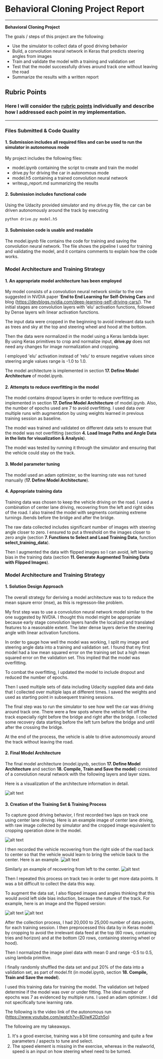 # **Behavioral Cloning Project Report** 
---

**Behavioral Cloning Project**

The goals / steps of this project are the following:
* Use the simulator to collect data of good driving behavior
* Build, a convolution neural network in Keras that predicts steering angles from images
* Train and validate the model with a training and validation set
* Test that the model successfully drives around track one without leaving the road
* Summarize the results with a written report


[//]: # (Image References)

[image1]: ./examples/model.jpg "Model Visualization"
[image2]: ./examples/center-image.jpg "Center Lane Driving: Raw & Cropped"
[image3]: ./examples/recover_to_left.jpg "Recovery Image"
[image4]: ./examples/recover_to_right.jpg "Recovery Image"
[image5]: ./examples/normal.jpg "Normal Image"
[image6]: ./examples/flipped.jpg "Flipped Image"


## Rubric Points
### Here I will consider the [rubric points](https://review.udacity.com/#!/rubrics/432/view) individually and describe how I addressed each point in my implementation.  

---
### Files Submitted & Code Quality

#### 1. Submission includes all required files and can be used to run the simulator in autonomous mode

My project includes the following files:
* model.ipynb containing the script to create and train the model
* drive.py for driving the car in autonomous mode
* model.h5 containing a trained convolution neural network 
* writeup_report.md summarizing the results

#### 2. Submission includes functional code
Using the Udacity provided simulator and my drive.py file, the car can be driven autonomously around the track by executing 
```sh
python drive.py model.h5
```

#### 3. Submission code is usable and readable

The model.ipynb file contains the code for training and saving the convolution neural network. The file shows the pipeline I used for training and validating the model, and it contains comments to explain how the code works.

### Model Architecture and Training Strategy

#### 1. An appropriate model architecture has been employed

My model consists of a convolution neural network similar to the one suggested in NVDIA paper '**End to End Learning for Self-Driving Cars** and blog (https://devblogs.nvidia.com/deep-learning-self-driving-cars/). The initial stages are convolution layers with 'elu' activation functions, followed by Dense layers wih linear activation functions.

The input data were cropped in the beginning to avoid irrelevant data such as trees and sky at the top and steering wheel and hood at the bottom. 

Then the data were normalized in the model using a Keras lambda layer.  
By using Keras primitives to crop and normalize input, **drive.py** does not need any changes for image normalization and cropping.

I employed 'elu' activation instead of 'relu' to ensure negative values since steering angle values range is -1.0  to 1.0. 

The model architecture is implemented in section **17. Define Model Architecture** of model.ipynb. 


#### 2. Attempts to reduce overfitting in the model

The model contains dropout layers in order to reduce overfitting as implemented in section **17. Define Model Architecture** of model.ipynb.
Also, the number of epochs used are 7 to avoid overfitting. 
I used data over multiple runs with augmentation by using weights learned in previous training session as baseline.

The model was trained and validated on different data sets to ensure that the model was not overfitting (section **4. Load Image Paths and Angle Data in the lists for visualization & Analysis**). 

The model was tested by running it through the simulator and ensuring that the vehicle could stay on the track.

#### 3. Model parameter tuning

The model used an adam optimizer, so the learning rate was not tuned manually (**17. Define Model Architecture**).

#### 4. Appropriate training data

Training data was chosen to keep the vehicle driving on the road. I used a combination of center lane driving, recovering from the left and right sides of the road. I also trained the model with segments containing extreme turnings /bends before the bridge and after the bridge.

The raw data collected includes significant number of images with steering angle closer to zero. I ensured to put a threshold on the images closer to zero angle (section **7. Functions to Select and Load Training Data**, function **select_training_data**).

Then I augmented the data with flipped images so I can avoid, left leaning bias in the training data (section **11. Generate Augmented Training Data with Flipped Images**).

### Model Architecture and Training Strategy

#### 1. Solution Design Approach

The overall strategy for deriving a model architecture was to to reduce the mean sqaure error (mse), as this is regresson-like problem.

My first step was to use a convolution neural network model similar to the one suggested by NVDIA. I thought this model might be appropriate because early stage convolution layers handle the localized and translated features to a reasonable extent. The later dense layers derive the steering angle with linear activation functions.

In order to gauge how well the model was working, I split my image and steering angle data into a training and validation set. I found that my first model had a low mean squared error on the training set but a high mean squared error on the validation set. This implied that the model was overfitting. 

To combat the overfitting, I updated the model to include dropout and reduced the number of epochs.  


Then I used multiple sets of data including Udacity supplied data and data that I collected over multiple laps at different times. I saved the weights and used as starting point in subsequent training sessions.

The final step was to run the simulator to see how well the car was driving around track one. There were a few spots where the vehicle fell off the track especially right before the bridge and right after the bridge. I collected some recovery data starting before the left turn before the bridge and until after the crossing the bridge.

At the end of the process, the vehicle is able to drive autonomously around the track without leaving the road.

#### 2. Final Model Architecture

The final model architecture (model.ipynb, section **17. Define Model Architecture** and section **18. Compile, Train and Save the model**) consisted of a convolution neural network with the following layers and layer sizes.

Here is a visualization of the architecture information in detail.

![alt text][image1]

#### 3. Creation of the Training Set & Training Process

To capture good driving behavior, I first recorded two laps on track one using center lane driving. Here is an example image of center lane driving, with raw image collected by simulator and the cropped image equivalent to cropping operation done in the model.

![alt text][image2]

I then recorded the vehicle recovering from the right side of the road back to center so that the vehicle would learn to bring the vehicle back to the center. Here is an example.
![alt text][image3]




Similarly an example of recovering from left to the center.
![alt text][image4]


Then I repeated this process on track two in order to get more data points.  It was a bit difficult to collect the data this way.

To augment the data sat, I also flipped images and angles thinking that this would avoid left side bias induction, because the nature of the track. For example, here is an image and the flipped version:

![alt text][image5]
![alt text][image6]


After the collection process, I had 20,000 to 25,000 number of data points, for each training session. I then preprocessed this data by in Keras model by cropping to avoid the irrelevant data feed at the top (60 rows, containing tries and horizon) and at the bottom (20 rows, containing steering wheel or hood).  

Then I normalized the image pixel data with mean 0 and range -0.5 to 0.5, using lambda primitive.


I finally randomly shuffled the data set and put 20% of the data into a validation set, as part of model.fit (in model.ipynb, section **18. Compile, Train and Save the model**). 

I used this training data for training the model. The validation set helped determine if the model was over or under fitting. The ideal number of epochs was 7 as evidenced by multiple runs. I used an adam optimizer. I did not specifically tune learning rate.

The following is the video link of the autonomous run (https://www.youtube.com/watch?v=8DjwK2Dzh5o)


The following are my takeaways.
1. It's a good exercise, training was a bit time consuming and quite a few parameters / aspects to tune and select.
2. The speed element is missing in the exercise, whereas in the realworld, speed is an input on how steering wheel need to be turned.